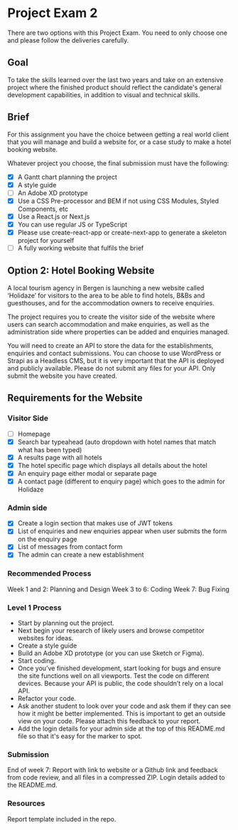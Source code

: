 # Project Exam 2

There are two options with this Project Exam.
You need to only choose one and please follow the deliveries carefully.

## Goal

To take the skills learned over the last two years and take on an extensive project where the finished product should reflect the candidate's general development capabilities, in addition to visual and technical skills.

## Brief

For this assignment you have the choice between getting a real world client that you will manage and build a website for, or a case study to make a hotel booking website.

Whatever project you choose, the final submission must have the following:

- [x] A Gantt chart planning the project
- [x] A style guide
- [ ] An Adobe XD prototype
- [x] Use a CSS Pre-processor and BEM if not using CSS Modules, Styled Components, etc
- [x] Use a React.js or Next.js
- [x] You can use regular JS or TypeScript
- [x] Please use create-react-app or create-next-app to generate a skeleton project for yourself
- [ ] A fully working website that fulfils the brief

## Option 2: Hotel Booking Website

A local tourism agency in Bergen is launching a new website called ‘Holidaze’ for visitors to the area to be able to find hotels, B&Bs and guesthouses, and for the accommodation owners to receive enquiries.

The project requires you to create the visitor side of the website where users can search accommodation and make enquiries, as well as the administration side where properties can be added and enquiries managed.

You will need to create an API to store the data for the establishments, enquiries and contact submissions. You can choose to use WordPress or Strapi as a Headless CMS, but it is very important that the API is deployed and publicly available. Please do not submit any files for your API. Only submit the website you have created.

## Requirements for the Website

### Visitor Side

- [ ] Homepage
- [x] Search bar typeahead (auto dropdown with hotel names that match what has been typed)
- [x] A results page with all hotels
- [x] The hotel specific page which displays all details about the hotel
- [x] An enquiry page either modal or separate page
- [x] A contact page (different to enquiry page) which goes to the admin for Holidaze

### Admin side

- [x] Create a login section that makes use of JWT tokens
- [x] List of enquiries and new enquiries appear when user submits the form on the enquiry page
- [x] List of messages from contact form
- [x] The admin can create a new establishment

### Recommended Process

Week 1 and 2: Planning and Design
Week 3 to 6: Coding
Week 7: Bug Fixing

### Level 1 Process

- Start by planning out the project.
- Next begin your research of likely users and browse competitor websites for ideas.
- Create a style guide
- Build an Adobe XD prototype (or you can use Sketch or Figma).
- Start coding.
- Once you’ve finished development, start looking for bugs and ensure the site functions well on all viewports. Test the code on different devices. Because your API is public, the code shouldn’t rely on a local API.
- Refactor your code.
- Ask another student to look over your code and ask them if they can see how it might be better implemented. This is important to get an outside view on your code. Please attach this feedback to your report.
- Add the login details for your admin side at the top of this README.md file so that it's easy for the marker to spot.

### Submission

End of week 7: Report with link to website or a Github link and feedback from code review, and all files in a compressed ZIP. Login details added to the README.md.

### Resources

Report template included in the repo.
